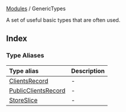 [Modules](../README.md) / GenericTypes

A set of useful basic types that are often used.

## Index

### Type Aliases

| Type alias | Description |
| :------ | :------ |
| [ClientsRecord](type-aliases/ClientsRecord.md) | - |
| [PublicClientsRecord](type-aliases/PublicClientsRecord.md) | - |
| [StoreSlice](type-aliases/StoreSlice.md) | - |
